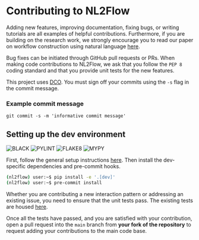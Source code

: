 # Contributing to NL2Flow

Adding new features, improving documentation, fixing bugs, or writing tutorials are all examples of helpful contributions.
Furthermore, if you are building on the research work, we strongly encourage you to read our paper
on workflow construction using natural language [here](https://link.springer.com/chapter/10.1007/978-3-031-16168-1_8).

Bug fixes can be initiated through GitHub pull requests or PRs.
When making code contributions to NL2Flow, we ask that you follow the `PEP 8` coding standard
and that you provide unit tests for the new features.

This project uses [DCO](https://developercertificate.org/).
You must sign off your commits using the `-s` flag in the commit message.

### Example commit message

```commandline
git commit -s -m 'informative commit message'
```

## Setting up the dev environment

![BLACK](https://img.shields.io/badge/code%20style-black-black)
![PYLINT](https://img.shields.io/badge/linting-pylint-yellow)
![FLAKE8](https://img.shields.io/badge/linting-flake8-yellow)
![MYPY](https://img.shields.io/badge/typing-mypy-orange)

First, follow the general setup instructions [here](../README.md). Then install the dev-specific dependencies and pre-commit hooks.

```bash
(nl2flow) user:~$ pip install -e '.[dev]'
(nl2flow) user:~$ pre-commit install
```

Whether you are contributing a new interaction pattern or addressing an existing issue, you need to ensure that the unit tests pass.
The existing tests are housed [here](../tests).

Once all the tests have passed, and you are satisfied with your contribution, open a pull request into the `main` branch
from **your fork of the repository** to request adding your contributions to the main code base.
